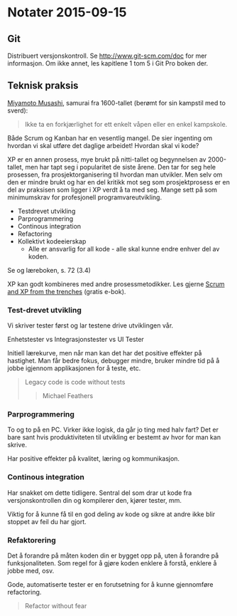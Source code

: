 # Notater 2015-09-15

## Git

Distribuert versjonskontroll. Se http://www.git-scm.com/doc for mer informasjon. Om ikke annet, les kapitlene 1 tom 5 i Git Pro boken der. 


## Teknisk praksis

[Miyamoto Musashi](http://musashi-miyamoto.com/), samurai fra 1600-tallet (berømt for sin kampstil med to sverd):

> Ikke ta en forkjærlighet for ett enkelt våpen eller en enkel kampskole.


Både Scrum og Kanban har en vesentlig mangel. De sier ingenting om hvordan vi skal utføre det daglige arbeidet! Hvordan skal vi kode? 
	
XP er en annen prosess, mye brukt på nitti-tallet og begynnelsen av 2000-tallet, men har tapt seg i popularitet de siste årene. Den tar for seg hele prosessen, fra prosjektorganisering til hvordan man utvikler. Men selv om den er mindre brukt og har en del kritikk mot seg som prosjektprosess er en del av praksisen som ligger i XP verdt å ta med seg. Mange sett på som minimumskrav for profesjonell programvareutvikling. 
* Testdrevet utvikling
* Parprogrammering
* Continous integration
* Refactoring
* Kollektivt kodeeierskap
  * Alle er ansvarlig for all kode - alle skal kunne endre enhver del av koden.

Se og læreboken, s. 72 (3.4)

XP kan godt kombineres med andre prosessmetodikker. Les gjerne [Scrum and XP from the trenches](http://www.infoq.com/minibooks/scrum-xp-from-the-trenches-2) (gratis e-bok). 

### Test-drevet utvikling
Vi skriver tester først og lar testene drive utviklingen vår. 

Enhetstester vs Integrasjonstester vs UI Tester

Initiell lærekurve, men når man kan det har det positive effekter på hastighet. Man får bedre fokus, debugger mindre, bruker mindre tid på å jobbe igjennom applikasjonen for å teste, etc. 

> Legacy code is code without tests
>> Michael Feathers

### Parprogrammering 

To og to på en PC. Virker ikke logisk, da går jo ting med halv fart? Det er bare sant hvis produktiviteten til utvikling er bestemt av hvor for man kan skrive. 

Har positive effekter på kvalitet, læring og kommunikasjon.

### Continous integration

Har snakket om dette tidligere. Sentral del som drar ut kode fra versjonskontrollen din og kompilerer den, kjører tester, mm. 

Viktig for å kunne få til en god deling av kode og sikre at andre ikke blir stoppet av feil du har gjort. 

### Refaktorering

Det å forandre på måten koden din er bygget opp på, uten å forandre på funksjonaliteten. Som regel for å gjøre koden enklere å forstå, enklere å jobbe med, osv. 

Gode, automatiserte tester er en forutsetning for å kunne gjennomføre refactoring. 

> Refactor without fear

